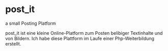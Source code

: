 # post_it
a small Posting Platform

post_it ist eine kleine Online-Platform zum Posten belibiger Textinhalte und von Bildern.
Ich habe diese Plattform im Laufe einer Php-Weiterbildung erstellt.
